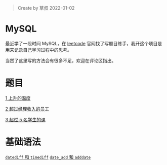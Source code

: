 > Create by 草叔 2022-01-02

# MySQL
最近学了一段时间 MySQL，在 [leetcode](https://leetcode-cn.com/problemset/database/) 官网找了写题目练手，我开这个项目是用来记录自己学习过程中的思考。

当然了这里写的方法会有很多不足，欢迎在评论区指出。

# 题目
[1 上升的温度](https://github.com/astak16/MySQL/issues/1)

[2 超过经理收入的员工](https://github.com/astak16/blog-mysql/issues/3)

[3 超过 5 名学生的课](https://github.com/astak16/blog-mysql/issues/4)

# 基础语法
[`datediff` 和 `timediff`](https://github.com/astak16/blog-mysql/issues/2)
[`date_add` 和 `adddate`](https://github.com/astak16/blog-mysql/issues/5)
